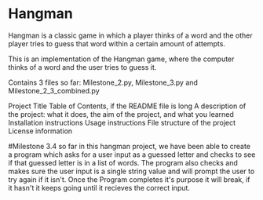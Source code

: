 # Hangman
Hangman is a classic game in which a player thinks of a word and the other player tries to guess that word within a certain amount of attempts.

This is an implementation of the Hangman game, where the computer thinks of a word and the user tries to guess it. 

Contains 3 files so far: Milestone_2.py, Milestone_3.py and Milestone_2_3_combined.py

Project Title
Table of Contents, if the README file is long
A description of the project: what it does, the aim of the project, and what you learned
Installation instructions
Usage instructions
File structure of the project
License information

#Milestone 3.4
so far in this hangman project, we have been able to create a program which asks for a user input as a guessed letter and checks to see if that guessed letter is in a list of words. The program also checks and makes sure the user input is a single string value and will prompt the user to try again if it isn't. Once the Program completes it's purpose it will break, if it hasn't it keeps going until it recieves the correct input.
